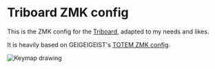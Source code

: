 # Triboard ZMK config

This is the ZMK config for the [Triboard](https://github.com/tarneaux/triboard), adapted to my needs and likes.

It is heavily based on GEIGEIGEIST's [TOTEM ZMK config](https://github.com/GEIGEIGEIST/zmk-config-totem).

![Keymap drawing](https://github.com/user-attachments/assets/0a14ae99-9cc9-4066-b515-f84c9055994b)
